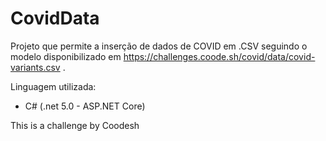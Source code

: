 # CovidData

Projeto que permite a inserção de dados de COVID em .CSV seguindo o modelo disponibilizado em https://challenges.coode.sh/covid/data/covid-variants.csv .

Linguagem utilizada:
- C# (.net 5.0 - ASP.NET Core)

This is a challenge by Coodesh